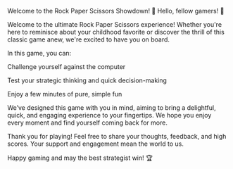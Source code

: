 Welcome to the Rock Paper Scissors Showdown!
🎉 Hello, fellow gamers! 🎉

Welcome to the ultimate Rock Paper Scissors experience! Whether you're here to reminisce about your childhood favorite or discover the thrill of this classic game anew, we're excited to have you on board.

In this game, you can:

Challenge yourself against the computer

Test your strategic thinking and quick decision-making

Enjoy a few minutes of pure, simple fun

We’ve designed this game with you in mind, aiming to bring a delightful, quick, and engaging experience to your fingertips. We hope you enjoy every moment and find yourself coming back for more.

Thank you for playing! Feel free to share your thoughts, feedback, and high scores. Your support and engagement mean the world to us.

Happy gaming and may the best strategist win! 🏆
